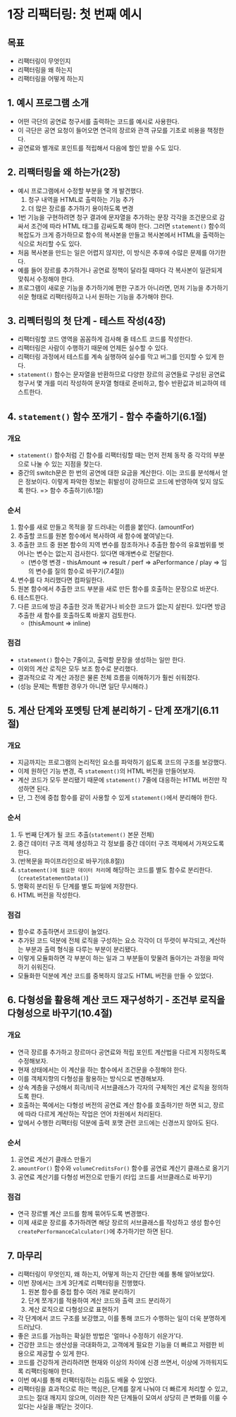 # 1장 리팩터링: 첫 번째 예시

## 목표

- 리팩터링이 무엇인지
- 리팩터링을 왜 하는지
- 리팩터링을 어떻게 하는지

## 1. 예시 프로그램 소개

- 어떤 극단의 공연료 청구서를 출력하는 코드를 예시로 사용한다.
- 이 극단은 공연 요청이 들어오면 연극의 장르와 관객 규모를 기초로 비용을 책정한다.
- 공연료와 별개로 포인트를 적립해서 다음에 할인 받을 수도 있다.

## 2. 리팩터링을 왜 하는가(2장)

- 예시 프로그램에서 수정할 부분을 몇 개 발견했다.
    1. 청구 내역을 HTML로 출력하는 기능 추가
    2. 더 많은 장르를 추가하기 용이하도록 변경
- 1번 기능을 구현하려면 청구 결과에 문자열을 추가하는 문장 각각을 조건문으로 감싸서 조건에 따라 HTML 태그를 감싸도록 해야 한다. 그러면 `statement()` 함수의 복잡도가 크게 증가하므로 함수의
  복사본을 만들고 복사본에서 HTML을 출력하는 식으로 처리할 수도 있다.
- 처음 복사본을 만드는 일은 어렵지 않지만, 이 방식은 추후에 수많은 문제를 야기한다.
- 예를 들어 장르를 추가하거나 공연료 정책이 달라질 때마다 각 복사본이 일관되게 맞춰서 수정해야 한다.
- 프로그램이 새로운 기능을 추가하기에 편한 구조가 아니라면, 먼저 기능을 추가하기 쉬운 형태로 리팩터링하고 나서 원하는 기능을 추가해야 한다.

## 3. 리펙터링의 첫 단계 - 테스트 작성(4장)

- 리팩터링할 코드 영역을 꼼꼼하게 검사해 줄 테스트 코드를 작성한다.
- 리팩터링은 사람이 수행하기 때문에 언제든 실수할 수 있다.
- 리팩터링 과정에서 테스트를 계속 실행하여 실수를 막고 버그를 인지할 수 있게 한다.
- `statement()` 함수는 문자열을 반환하므로 다양한 장르의 공연들로 구성된 공연료 청구서 몇 개를 미리 작성하여 문자열 형태로 준비하고, 함수 반환값과 비교하여 테스트한다.

## 4. `statement()` 함수 쪼개기 - 함수 추출하기(6.1절)

### 개요

- `statement()` 함수처럼 긴 함수를 리팩터링할 때는 먼저 전체 동작 중 각각의 부분으로 나눌 수 있는 지점을 찾는다.
- 중간의 switch문은 한 번의 공연에 대한 요금을 계산한다. 이는 코드를 분석해서 얻은 정보이다. 이렇게 파악한 정보는 휘발성이 강하므로 코드에 반영하여 잊지 않도록 한다. => 함수 추출하기(6.1절)

### 순서

1. 함수를 새로 만들고 목적을 잘 드러내는 이름을 붙인다. (amountFor)
2. 추출할 코드를 원본 함수에서 복사하여 새 함수에 붙여넣는다.
3. 추출한 코드 중 원본 함수의 지역 변수를 참조하거나 추출한 함수의 유효범위를 벗어나는 변수는 없는지 검사한다. 있다면 매개변수로 전달한다.
    - (변수명 변경 - thisAmount => result / perf => aPerformance / play => 임의 변수를 질의 함수로 바꾸기(7.4절))
4. 변수를 다 처리했다면 컴파일한다.
5. 원본 함수에서 추출한 코드 부분을 새로 만든 함수를 호출하는 문장으로 바꾼다.
6. 테스트한다.
7. 다른 코드에 방금 추출한 것과 똑같거나 비슷한 코드가 없는지 살핀다. 있다면 방금 추출한 새 함수를 호출하도록 바꿀지 검토한다.
    - (thisAmount => inline)

### 점검

- `statement()` 함수는 7줄이고, 출력할 문장을 생성하는 일만 한다.
- 이외의 계산 로직은 모두 보조 함수로 분리했다.
- 결과적으로 각 계산 과정은 물론 전체 흐름을 이해하기가 훨씬 쉬워졌다.
- (성능 문제는 특별한 경우가 아니면 일단 무시해라.)

## 5. 계산 단계와 포멧팅 단계 분리하기 - 단계 쪼개기(6.11절)

### 개요

- 지금까지는 프로그램의 논리적인 요소를 파악하기 쉽도록 코드의 구조를 보강했다.
- 이제 원하던 기능 변경, 즉 `statement()`의 HTML 버전을 만들어보자.
- 계산 코드가 모두 분리됐기 때문에 `statement()` 7줄에 대응하는 HTML 버전만 작성하면 된다.
- 단, 그 전에 중첩 함수를 같이 사용할 수 있게 `statement()`에서 분리해야 한다.

### 순서

1. 두 번째 단계가 될 코드 추출(`statement()` 본문 전체)
2. 중간 데이터 구조 객체 생성하고 각 정보를 중간 데이터 구조 객체에서 가져오도록 한다.
3. (반복문을 파이프라인으로 바꾸기(8.8절))
4. `statement()에 필요한 데이터 처리`에 해당하는 코드를 별도 함수로 분리한다. (`createStatementData()`)
5. 명확히 분리된 두 단계를 별도 파일에 저장한다.
6. HTML 버전을 작성한다.

### 점검

- 함수로 추출하면서 코드량이 늘었다.
- 추가된 코드 덕분에 전체 로직을 구성하는 요소 각각이 더 뚜렷이 부각되고, 계산하는 부분과 출력 형식을 다루는 부분이 분리됐다.
- 이렇게 모듈화하면 각 부분이 하는 일과 그 부분들이 맞물려 돌아가는 과정을 파악하기 쉬워진다.
- 모듈화한 덕분에 계산 코드를 중복하지 않고도 HTML 버전을 만들 수 있었다.

## 6. 다형성을 활용해 계산 코드 재구성하기 - 조건부 로직을 다형성으로 바꾸기(10.4절)

### 개요

- 연극 장르를 추가하고 장르마다 공연료와 적립 포인트 계산법을 다르게 지정하도록 수정해보자.
- 현재 상태에서는 이 계산을 하는 함수에서 조건문을 수정해야 한다.
- 이를 객체지향의 다형성을 활용하는 방식으로 변경해보자.
- 상속 계층을 구성해서 희극/비극 서브클래스가 각자의 구체적인 계산 로직을 정의하도록 한다.
- 호출하는 쪽에서는 다형성 버전의 공연료 계산 함수를 호출하기만 하면 되고, 장르에 따라 다르게 계산하는 작업은 언어 차원에서 처리된다.
- 앞에서 수행한 리팩터링 덕분에 출력 포맷 관련 코드에는 신경쓰지 않아도 된다.

### 순서

1. 공연료 계산기 클래스 만들기
2. `amountFor()` 함수와 `volumeCreditsFor()` 함수를 공연료 계산기 클래스로 옮기기
3. 공연료 계산기를 다형성 버전으로 만들기 (타입 코드를 서브클래스로 바꾸기)

### 점검

- 연극 장르별 계산 코드를 함께 묶어두도록 변경했다.
- 이제 새로운 장르를 추가하려면 해당 장르의 서브클래스를 작성하고 생성 함수인 `createPerformanceCalculator()`에 추가하기만 하면 된다.

## 7. 마무리

- 리팩터링이 무엇인지, 왜 하는지, 어떻게 하는지 간단한 예를 통해 알아보았다.
- 이번 장에서는 크게 3단계로 리팩터링을 진행했다.
    1. 원본 함수를 중첩 함수 여러 개로 분리하기
    2. 단계 쪼개기를 적용하여 계산 코드와 출력 코드 분리하기
    3. 계산 로직으로 다형성으로 표현하기
- 각 단계에서 코드 구조를 보강했고, 이를 통해 코드가 수행하는 일이 더욱 분명하게 드러났다.
- 좋은 코드를 가늠하는 확실한 방법은 '얼마나 수정하기 쉬운가'다.
- 건강한 코드는 생산성을 극대화하고, 고객에게 필요한 기능을 더 빠르고 저렴한 비용으로 제공할 수 있게 한다.
- 코드를 건강하게 관리하려면 현재와 이상의 차이에 신경 쓰면서, 이상에 가까워지도록 리팩터링해야 한다.
- 이번 예시를 통해 리팩터링하는 리듬도 배울 수 있었다.
- 리팩터링을 효과적으로 하는 핵심은, 단계를 잘게 나눠야 더 빠르게 처리할 수 있고, 코드는 절대 깨지지 않으며, 이러한 작은 단계들이 모여서 상당히 큰 변화를 이룰 수 있다는 사실을 깨닫는 것이다.